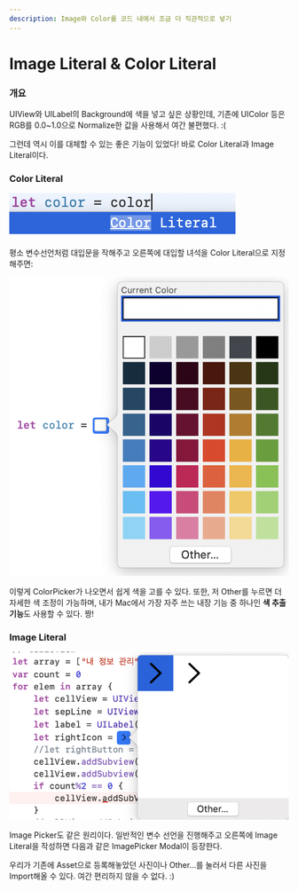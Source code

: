 ```yaml
---
description: Image와 Color를 코드 내에서 조금 더 직관적으로 넣기
---
```


# Image Literal & Color Literal

### 개요 

 UIView와 UILabel의 Background에 색을 넣고 싶은 상황인데, 기존에 UIColor 등은 RGB를 0.0~1.0으로 Normalize한 값을 사용해서 여간 불편했다. :\(

그런데 역시 이를 대체할 수 있는 좋은 기능이 있었다! 바로 Color Literal과 Image Literal이다.





### Color Literal

![&#xD0C0;&#xC785;&#xB3C4; &#xC548; &#xB098;&#xC624;&#xB294; &#xC774; &#xCE5C;&#xAD6C;&#xC758; &#xC815;&#xCCB4;&#xB294;?](../../.gitbook/assets/screen-shot-2020-05-01-at-5.05.20-pm.png)

평소 변수선언처럼 대입문을 작해주고 오른쪽에 대입할 녀석을 Color Literal으로 지정해주면:

![&#xC640;! &#xC9C1;&#xAD00;&#xC801;&#xC778; &#xD314;&#xB808;&#xD2B8;!](../../.gitbook/assets/screen-shot-2020-05-01-at-5.06.41-pm.png)

이렇게 ColorPicker가 나오면서 쉽게 색을 고를 수 있다. 또한, 저 Other를 누르면 더 자세한 색 조정이 가능하며, 내가 Mac에서 가장 자주 쓰는 내장 기능 중 하나인 **색 추출 기능**도 사용할 수 있다. 짱!

### Image Literal

![](../../.gitbook/assets/screen-shot-2020-05-01-at-5.11.38-pm.png)

 Image Picker도 같은 원리이다. 일반적인 변수 선언을 진행해주고 오른쪽에 Image Literal을 작성하면 다음과 같은 ImagePicker Modal이 등장한다.

우리가 기존에 Asset으로 등록해놓았던 사진이나 Other...를 눌러서 다른 사진을 Import해올 수 있다. 여간 편리하지 않을 수 없다. :\)



